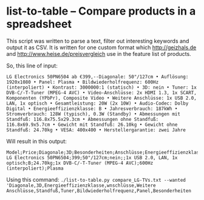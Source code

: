 <!--
SPDX-FileCopyrightText: 2014 Robin Schneider <ypid@riseup.net>

SPDX-License-Identifier: AGPL-3.0-only
-->

# list-to-table – Compare products in a spreadsheet

This script was written to parse a text, filter out interesting keywords and output it as CSV. It is written for one custom format which http://geizhals.de and http://www.heise.de/preisvergleich use in the feature list of products.

So, this line of input:

    LG Electronics 50PN6504 ab €399,--Diagonale: 50"/127cm • Auflösung: 1920x1080 • Panel: Plasma • Bildwiederholfrequenz: 600Hz (interpoliert) • Kontrast: 3000000:1 (statisch) • 3D: nein • Tuner: 1x DVB-C/-T-Tuner (MPEG-4 AVC) • Video-Anschlüsse: 2x HDMI 1.3, 1x SCART, Komponenten (YPbPr), Composite Video • Weitere Anschlüsse: 1x USB 2.0, LAN, 1x optisch • Gesamtleistung: 20W (2x 10W) • Audio-Codec: Dolby Digital • Energieeffizienzklasse: B • Jahresverbrauch: 187kWh • Stromverbrauch: 128W (typisch), 0.3W (Standby) • Abmessungen mit Standfuß: 116.8x75.5x29.3cm • Abmessungen ohne Standfuß: 116.8x69.9x5.7cm • Gewicht mit Standfuß: 26.10kg • Gewicht ohne Standfuß: 24.70kg • VESA: 400x400 • Herstellergarantie: zwei Jahre

Will result in this output:

    Model;Price;Diagonale;3D;Besonderheiten;Anschlüsse;Energieeffizienzklasse;Standfuß;Tuner;Bildwiederholfrequenz;Panel
    LG Electronics 50PN6504;399;50"/127cm;nein;;1x USB 2.0, LAN, 1x optisch;B;24.70kg;1x DVB-C/-T-Tuner (MPEG-4 AVC);600Hz (interpoliert);Plasma

Using this command: `./list-to-table.py compare_LG-TVs.txt --wanted 'Diagonale,3D,Energieeffizienzklasse,wnschlüsse,Weitere Anschlüsse,Standfuß,Tuner,Bildwiederholfrequenz,Panel,Besonderheiten`
